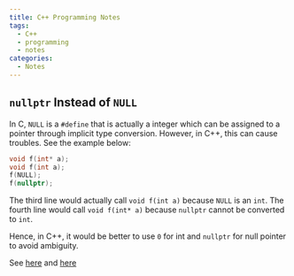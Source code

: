 ```yaml
---
title: C++ Programming Notes
tags:
  - C++
  - programming
  - notes
categories:
  - Notes
---
```


## `nullptr` Instead of `NULL`

In C, `NULL` is a `#define` that is actually a integer which can be assigned to a pointer through implicit type conversion. However, in C++, this can cause troubles. See the example below:

```C++
void f(int* a);
void f(int a);
f(NULL);
f(nullptr);
```

The third line would actually call `void f(int a)` because `NULL` is an `int`. The fourth line would call `void f(int* a)` because `nullptr` cannot be converted to `int`.

Hence, in C++, it would be better to use `0` for int and `nullptr` for null pointer to avoid ambiguity.

See [here](https://en.cppreference.com/w/c/types/NULL) and [here](https://en.cppreference.com/w/cpp/types/NULL)

